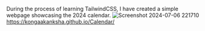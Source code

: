 During the process of learning TailwindCSS, I have created a simple webpage showcasing the 2024 calendar.
![Screenshot 2024-07-06 221710](https://github.com/KongaAkanksha/Calendar/assets/94990343/d69624ce-3847-44d3-ba66-492d580f593a)
https://kongaakanksha.github.io/Calendar/
